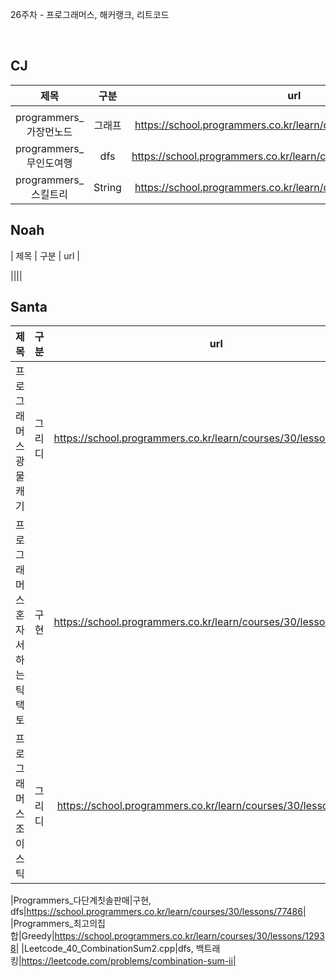 26주차 - 프로그래머스, 해커랭크, 리트코드

</br>

## CJ

|제목|구분|url|
|:------:|:---:|:---:|
||||
|programmers_가장먼노드|그래프|https://school.programmers.co.kr/learn/courses/30/lessons/49189|
|programmers_무인도여행|dfs|https://school.programmers.co.kr/learn/courses/30/lessons/154540|
|programmers_스킬트리|String|https://school.programmers.co.kr/learn/courses/30/lessons/49993|


## Noah

| 제목 | 구분 | url |

||||


## Santa

|제목|구분|url|
|:------:|:---:|:---:|
|프로그래머스 광물캐기|그리디|https://school.programmers.co.kr/learn/courses/30/lessons/172927|
|프로그래머스 혼자서 하는 틱택토|구현|https://school.programmers.co.kr/learn/courses/30/lessons/160585|
|프로그래머스 조이스틱|그리디|https://school.programmers.co.kr/learn/courses/30/lessons/42860|

|Programmers_다단계칫솔판매|구현, dfs|https://school.programmers.co.kr/learn/courses/30/lessons/77486|
|Programmers_최고의집합|Greedy|https://school.programmers.co.kr/learn/courses/30/lessons/12938|
|Leetcode_40_CombinationSum2.cpp|dfs, 백트래킹|https://leetcode.com/problems/combination-sum-ii|

